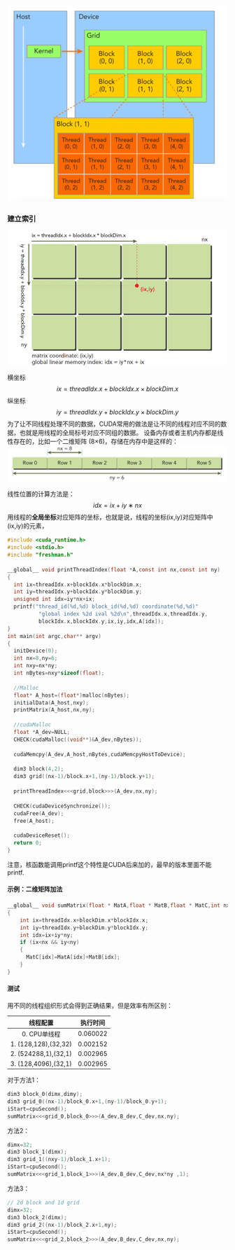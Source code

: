 ![img](imags/4.png)

### 建立索引

![img](imags/cuda_thread.png)

横坐标
$$
ix=threadIdx.x+blockIdx.x \times blockDim.x
$$
纵坐标
$$
iy=threadIdx.y+blockIdx.y \times blockDim.y
$$
为了让不同线程处理不同的数据，CUDA常用的做法是让不同的线程对应不同的数据，也就是用线程的全局标号对应不同组的数据。
设备内存或者主机内存都是线性存在的，比如一个二维矩阵 (8×6)，存储在内存中是这样的：
![img](imags/memory.png)

线性位置的计算方法是：
$$
idx=ix+iy∗nx
$$
用线程的**全局坐标**对应矩阵的坐标，也就是说，线程的坐标(ix,iy)对应矩阵中(ix,iy)的元素，

```C
#include <cuda_runtime.h>
#include <stdio.h>
#include "freshman.h"

__global__ void printThreadIndex(float *A,const int nx,const int ny)
{
  int ix=threadIdx.x+blockIdx.x*blockDim.x;
  int iy=threadIdx.y+blockIdx.y*blockDim.y;
  unsigned int idx=iy*nx+ix;
  printf("thread_id(%d,%d) block_id(%d,%d) coordinate(%d,%d)"
          "global index %2d ival %2d\n",threadIdx.x,threadIdx.y,
          blockIdx.x,blockIdx.y,ix,iy,idx,A[idx]);
}
int main(int argc,char** argv)
{
  initDevice(0);
  int nx=8,ny=6;
  int nxy=nx*ny;
  int nBytes=nxy*sizeof(float);

  //Malloc
  float* A_host=(float*)malloc(nBytes);
  initialData(A_host,nxy);
  printMatrix(A_host,nx,ny);

  //cudaMalloc
  float *A_dev=NULL;
  CHECK(cudaMalloc((void**)&A_dev,nBytes));

  cudaMemcpy(A_dev,A_host,nBytes,cudaMemcpyHostToDevice);

  dim3 block(4,2);
  dim3 grid((nx-1)/block.x+1,(ny-1)/block.y+1);

  printThreadIndex<<<grid,block>>>(A_dev,nx,ny);

  CHECK(cudaDeviceSynchronize());
  cudaFree(A_dev);
  free(A_host);

  cudaDeviceReset();
  return 0;
}
```

注意，核函数能调用printf这个特性是CUDA后来加的，最早的版本里面不能printf.

#### 示例：二维矩阵加法

```C
__global__ void sumMatrix(float * MatA,float * MatB,float * MatC,int nx,int ny)
{
    int ix=threadIdx.x+blockDim.x*blockIdx.x;
    int iy=threadIdx.y+blockDim.y*blockIdx.y;
    int idx=ix+iy*ny;
    if (ix<nx && iy<ny)
    {
      MatC[idx]=MatA[idx]+MatB[idx];
    }
}
```

#### 测试

用不同的线程组织形式会得到正确结果，但是效率有所区别：

|       线程配置       | 执行时间 |
| :------------------: | :------: |
|     0. CPU单线程     | 0.060022 |
| 1. (128,128),(32,32) | 0.002152 |
| 2. (524288,1),(32,1) | 0.002965 |
| 3. (128,4096),(32,1) | 0.002965 |

对于方法1：

```C
dim3 block_0(dimx,dimy);
dim3 grid_0((nx-1)/block_0.x+1,(ny-1)/block_0.y+1);
iStart=cpuSecond();
sumMatrix<<<grid_0,block_0>>>(A_dev,B_dev,C_dev,nx,ny);
```

方法2：

```C
dimx=32;
dim3 block_1(dimx);
dim3 grid_1((nxy-1)/block_1.x+1);
iStart=cpuSecond();
sumMatrix<<<grid_1,block_1>>>(A_dev,B_dev,C_dev,nx*ny ,1);
```

方法3：

```C
// 2d block and 1d grid
dimx=32;
dim3 block_2(dimx);
dim3 grid_2((nx-1)/block_2.x+1,ny);
iStart=cpuSecond();
sumMatrix<<<grid_2,block_2>>>(A_dev,B_dev,C_dev,nx,ny);
```

